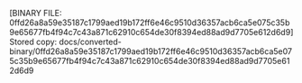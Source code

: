 [BINARY FILE: 0ffd26a8a59e35187c1799aed19b172ff6e46c9510d36357acb6ca5e075c35b9e65677fb4f94c7c43a871c62910c654de30f8394ed88ad9d7705e612d6d9]
Stored copy: docs/converted-binary/0ffd26a8a59e35187c1799aed19b172ff6e46c9510d36357acb6ca5e075c35b9e65677fb4f94c7c43a871c62910c654de30f8394ed88ad9d7705e612d6d9
